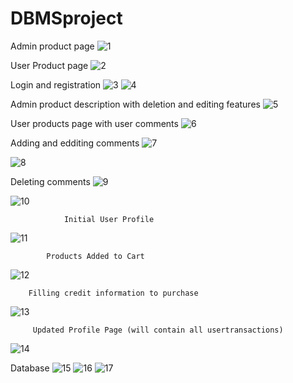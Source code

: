 # DBMSproject

Admin product page
![1](https://user-images.githubusercontent.com/47986636/106560940-e1327680-654d-11eb-9b99-243e7f9420eb.png)

User Product page
![2](https://user-images.githubusercontent.com/47986636/106560944-e263a380-654d-11eb-90a3-1e40506271d5.png)

Login and registration
![3](https://user-images.githubusercontent.com/47986636/106560952-e55e9400-654d-11eb-9a5a-a29caa2d965b.png)
![4](https://user-images.githubusercontent.com/47986636/106560960-e68fc100-654d-11eb-993a-5cbbccb51010.png)

Admin product description with deletion and editing features
![5](https://user-images.githubusercontent.com/47986636/106560962-e7c0ee00-654d-11eb-81a5-40e04df5c6d8.png)

User products page with user comments
![6](https://user-images.githubusercontent.com/47986636/106560968-e8f21b00-654d-11eb-8acc-ea868c6697ab.png)

Adding and edditing comments
![7](https://user-images.githubusercontent.com/47986636/106560973-ea234800-654d-11eb-9d1c-2de92848d28a.png)

![8](https://user-images.githubusercontent.com/47986636/106560976-eb547500-654d-11eb-81fe-a252d07b02fd.png)

Deleting comments
![9](https://user-images.githubusercontent.com/47986636/106560992-f0b1bf80-654d-11eb-9c18-e11b1f32d925.png)

![10](https://user-images.githubusercontent.com/47986636/106560987-eee7fc00-654d-11eb-9e6e-3aa5ed39775e.png)

				Initial User Profile
![11](https://user-images.githubusercontent.com/47986636/106560997-f3acb000-654d-11eb-8de1-e233b299bbd9.png)

			Products Added to Cart
![12](https://user-images.githubusercontent.com/47986636/106561001-f5767380-654d-11eb-994d-f39b3055e35a.png)

        Filling credit information to purchase
![13](https://user-images.githubusercontent.com/47986636/106561005-f7403700-654d-11eb-93b9-ec13b0d49c73.png)

         Updated Profile Page (will contain all usertransactions)
![14](https://user-images.githubusercontent.com/47986636/106561012-fa3b2780-654d-11eb-94ed-af1722032472.png)

Database
![15](https://user-images.githubusercontent.com/47986636/106561019-fad3be00-654d-11eb-8b97-eaa707fd58b4.png)
![16](https://user-images.githubusercontent.com/47986636/106561029-fdceae80-654d-11eb-8320-ba78eeb8207d.png)
![17](https://user-images.githubusercontent.com/47986636/106561035-feffdb80-654d-11eb-9b0b-f08468e814d6.png)

